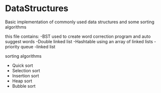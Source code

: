 # DataStructures

Basic implementation of commonly used data structures and some sorting algorithms

this file contains:
-BST used to create word correction program and auto suggest words
-Double linked list
-Hashtable using an array of linked lists
-priority queue
-linked list

sorting algorithms
- Quick sort
- Selection sort
- Insertion sort
- Heap sort
- Bubble sort
